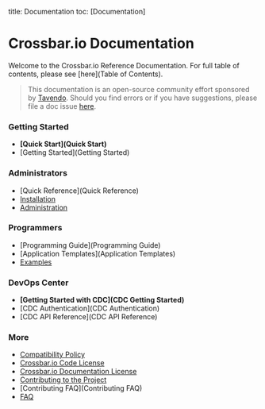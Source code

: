 title: Documentation
toc: [Documentation]

# Crossbar.io Documentation

Welcome to the Crossbar.io Reference Documentation. For full table of contents, please see [here](Table of Contents).

> This documentation is an open-source community effort sponsored by [Tavendo](http://tavendo.com). Should you find errors or if you have suggestions, please file a doc issue [here](https://github.com/crossbario/crossbar/issues/new).

### Getting Started

* **[Quick Start](Quick Start)**
* [Getting Started](Getting Started)

### Administrators

* [Quick Reference](Quick Reference)
* [Installation](Installation)
* [Administration](Administration)

### Programmers

* [Programming Guide](Programming Guide)
* [Application Templates](Application Templates)
* [Examples](Examples)

### DevOps Center

* **[Getting Started with CDC](CDC Getting Started)**
* [CDC Authentication](CDC Authentication)
* [CDC API Reference](CDC API Reference)

### More

* [Compatibility Policy](Compatibility-Policy)
* [Crossbar.io Code License](Crossbar-License)
* [Crossbar.io Documentation License](Documentation-License)
* [Contributing to the Project](https://github.com/crossbario/crossbar/blob/master/CONTRIBUTING.md)
* [Contributing FAQ](Contributing FAQ)
* [FAQ](FAQ)
